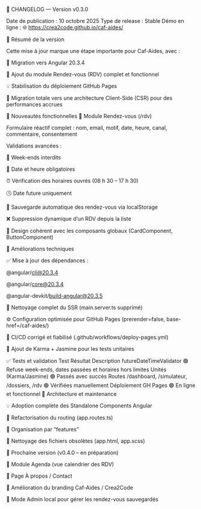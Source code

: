 🧾 CHANGELOG — Version v0.3.0

Date de publication : 10 octobre 2025
Type de release : Stable
Démo en ligne : 🌐 https://crea2code.github.io/caf-aides/

🚀 Résumé de la version

Cette mise à jour marque une étape importante pour Caf-Aides, avec :

🔧 Migration vers Angular 20.3.4

🧩 Ajout du module Rendez-vous (RDV) complet et fonctionnel

💡 Stabilisation du déploiement GitHub Pages

🧱 Migration totale vers une architecture Client-Side (CSR) pour des performances accrues

🧩 Nouveautés fonctionnelles
🔹 Module Rendez-vous (/rdv)

Formulaire réactif complet : nom, email, motif, date, heure, canal, commentaire, consentement

Validations avancées :

🚫 Week-ends interdits

📅 Date et heure obligatoires

⏰ Vérification des horaires ouvrés (08 h 30 – 17 h 30)

🕓 Date future uniquement

💾 Sauvegarde automatique des rendez-vous via localStorage

❌ Suppression dynamique d’un RDV depuis la liste

🎨 Design cohérent avec les composants globaux (CardComponent, ButtonComponent)

🔧 Améliorations techniques

✅ Mise à jour des dépendances :

@angular/cli@20.3.4

@angular/core@20.3.4

@angular-devkit/build-angular@20.3.5

🧹 Nettoyage complet du SSR (main.server.ts supprimé)

⚙️ Configuration optimisée pour GitHub Pages (prerender=false, base-href=/caf-aides/)

🧩 CI/CD corrigé et fiabilisé (.github/workflows/deploy-pages.yml)

🧪 Ajout de Karma + Jasmine pour les tests unitaires

✅ Tests et validation
Test	Résultat	Description
futureDateTimeValidator	🟢	Refuse week-ends, dates passées et horaires hors limites
Unités (Karma/Jasmine)	🟢	Passés avec succès
Routes /dashboard, /simulateur, /dossiers, /rdv	🟢	Vérifiées manuellement
Déploiement GH Pages	🟢	En ligne et fonctionnel
🧱 Architecture et maintenance

💡 Adoption complète des Standalone Components Angular

🧭 Refactorisation du routing (app.routes.ts)

📁 Organisation par “features”

🧹 Nettoyage des fichiers obsolètes (app.html, app.scss)

🎯 Prochaine version (v0.4.0 – en préparation)

📅 Module Agenda (vue calendrier des RDV)

🧭 Page À propos / Contact

🎨 Amélioration du branding Caf-Aides / Crea2Code

🧠 Mode Admin local pour gérer les rendez-vous sauvegardés